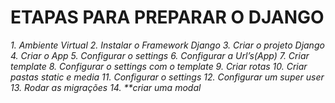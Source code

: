 # ETAPAS PARA PREPARAR O DJANGO

_1. Ambiente Virtual
2. Instalar o Framework Django
3. Criar o projeto Django
4. Criar o App
5. Configurar o settings
6. Configurar a Url’s(App)
7. Criar template
8. Configurar o settings com o template
9. Criar rotas
10. Criar pastas static e media
11. Configurar o settings
12. Configurar um super user
13. Rodar as migrações
14. **criar uma modal_
